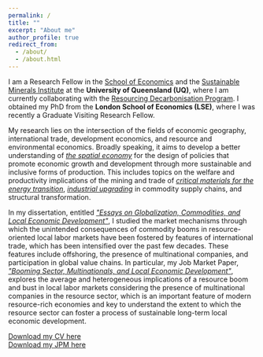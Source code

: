 ```yaml
---
permalink: /
title: ""
excerpt: "About me"
author_profile: true
redirect_from: 
  - /about/
  - /about.html
---
```


I am a Research Fellow in the [School of Economics](https://economics.uq.edu.au) and the [Sustainable Minerals Institute](https://smi.uq.edu.au)  at the <b>University of Queensland (UQ)</b>, where I am currently collaborating with the [Resourcing Decarbonisation Program](https://smi.uq.edu.au/strategic-programs/resourcing-decarbonisation). I obtained my PhD from the <b>London School of Economics (LSE)</b>, where I was recently a Graduate Visiting Research Fellow. 

My research lies on the intersection of the fields of economic geography, international trade, development economics, and resource and environmental economics. Broadly speaking, it aims to develop a better understanding of [<i>the spatial economy</i>](https://www.aeaweb.org/articles?id=10.1257/jel.20181414#:~:text=Spatial%20economics%20aims%20to%20explain,to%20the%20urban%20and%20local.) for the design of policies that promote economic growth and development through more sustainable and inclusive forms of production. This includes topics on the welfare and productivity implications of the mining and trade of [<i>critical materials for the energy transition</i>](https://www.irena.org/Energy-Transition/Technology/Critical-materials), [<i>industrial upgrading</i>](https://www.worldbank.org/en/publication/wdr2020) in commodity supply chains, and structural transformation. 

In my dissertation, entitled [<i>"Essays on Globalization, Commodities, and Local Economic Development"</i>](http://etheses.lse.ac.uk/id/eprint/4504), I studied the market mechanisms through which the unintended consequences of commodity booms in resource-oriented local labor markets have been fostered by features of international trade, which has been intensified over the past few decades. These features include offshoring, the presence of multinational companies, and participation in global value chains. In particular, my Job Market Paper, [<i>"Booming Sector, Multinationals, and Local Economic Development"</i>](https://papers.ssrn.com/sol3/papers.cfm?abstract_id=4460735), explores the average and heterogeneous implications of a resource boom and bust in local labor markets considering the presence of multinational companies in the resource sector, which is an important feature of modern resource-rich economies and key to understand the extent to which the resource sector can foster a process of sustainable long-term local economic development.

[Download my CV here](https://juandanielsotodiaz.github.io/site/files/JuanSotoDiaz_CV.pdf)          
[Download my JPM here](https://www.dropbox.com/scl/fi/5nkh344qammcsg3hhhagv/JMP_updatedAugust_2024.pdf?rlkey=ksj315abtvuf63xzeiq8p3ek4&st=mxklk1e1&dl=0)   

   
